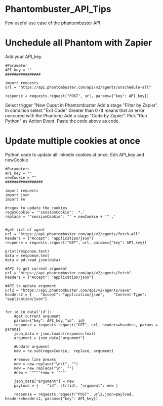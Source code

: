 # Phantombuster_API_Tips
Few useful use case of the [phantombuster](https://phantombuster.com/?referral=fmc-f8VgvF4) API

# Unchedule all Phantom with Zapier
Add your API_key.
```
#Parameter
API_key = ""
################

import requests
url = "https://api.phantombuster.com/api/v2/agents/unschedule-all"

response = requests.request("POST", url, params={"key": API_key})
```
Select trigger "New Ouput in Phantombuster
Add a stage "Filter by Zapier". In condition select "Exit Code" Greater than 0 (It means that an error ooccured with the Phantom)
Add a stage "Code by Zapier". Pick "Run Python" as Action Event. Paste the code above as code.


# Update multiple cookies at once
Python code to update all linkedin cookies at once. Edit API_key and newCookie
```
#Parameters
API_key = ""
newCookie = ""
#################

import requests
import json
import re

#regex to update the cookies
regexCookie = '"sessionCookie": .*,'
replace = '"sessionCookie": "' + newCookie + '" ,'


#get list of agent
url = "https://api.phantombuster.com/api/v2/agents/fetch-all"
headers = {"Accept": "application/json"}
response = requests.request("GET", url, params={"key": API_key})

print(response.text)
data = response.text
data = pd.read_json(data)

#API to get current argument
url = "https://api.phantombuster.com/api/v2/agents/fetch"
headers = {"Accept": "application/json"}

#API to update argument
url2 = "https://api.phantombuster.com/api/v2/agents/save"
headers2 = {    "Accept": "application/json",    "Content-Type": "application/json"}


for id in data['id']:
    #get current argument
    params={"key": API_key,"id": id}
    response = requests.request("GET", url, headers=headers, params = params)
    json_data = json.loads(response.text)
    argument = json_data["argument"]
    
    #Update argument
    new = re.sub(regexCookie,  replace, argument)
    
    #remove line breaks
    new = new.replace("\n\t", "")
    new = new.replace("\n", "")
    #new = '"""'+new + '"""'
    
    json_data["argument"] = new
    payload = {    "id": str(id), "argument": new }
    
    response = requests.request("POST", url2,json=payload, headers=headers2, params={"key": API_key})

```

